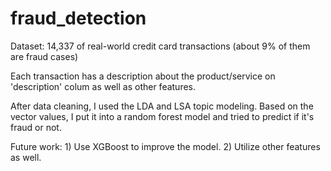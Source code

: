 # fraud_detection

Dataset: 14,337 of real-world credit card transactions (about 9% of them are fraud cases)

Each transaction has a description about the product/service on 'description' colum as well as other features.

After data cleaning, I used the LDA and LSA topic modeling. Based on the vector values, I put it into a random forest model and tried to predict if it's fraud or not. 

Future work: 1) Use XGBoost to improve the model. 2) Utilize other features as well. 

